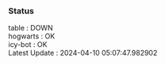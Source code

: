 ### Status


table : DOWN  
hogwarts : OK  
icy-bot : OK  
Latest Update : 2024-04-10 05:07:47.982902
